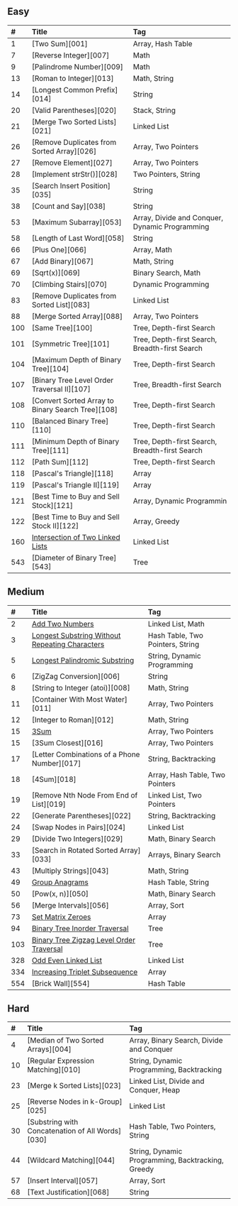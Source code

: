 ## Easy

| #    | Title                                             | Tag                                            |
| :--- | :------------------------------------------------ | :--------------------------------------------- |
| 1    | [Two Sum][001]                                    | Array, Hash Table                              |
| 7    | [Reverse Integer][007]                            | Math                                           |
| 9    | [Palindrome Number][009]                          | Math                                           |
| 13   | [Roman to Integer][013]                           | Math, String                                   |
| 14   | [Longest Common Prefix][014]                      | String                                         |
| 20   | [Valid Parentheses][020]                          | Stack, String                                  |
| 21   | [Merge Two Sorted Lists][021]                     | Linked List                                    |
| 26   | [Remove Duplicates from Sorted Array][026]        | Array, Two Pointers                            |
| 27   | [Remove Element][027]                             | Array, Two Pointers                            |
| 28   | [Implement strStr()][028]                         | Two Pointers, String                           |
| 35   | [Search Insert Position][035]                     | String                                         |
| 38   | [Count and Say][038]                              | String                                         |
| 53   | [Maximum Subarray][053]                           | Array, Divide and Conquer, Dynamic Programming |
| 58   | [Length of Last Word][058]                        | String                                         |
| 66   | [Plus One][066]                                   | Array, Math                                    |
| 67   | [Add Binary][067]                                 | Math, String                                   |
| 69   | [Sqrt(x)][069]                                    | Binary Search, Math                            |
| 70   | [Climbing Stairs][070]                            | Dynamic Programming                            |
| 83   | [Remove Duplicates from Sorted List][083]         | Linked List                                    |
| 88   | [Merge Sorted Array][088]                         | Array, Two Pointers                            |
| 100  | [Same Tree][100]                                  | Tree, Depth-first Search                       |
| 101  | [Symmetric Tree][101]                             | Tree, Depth-first Search, Breadth-first Search |
| 104  | [Maximum Depth of Binary Tree][104]               | Tree, Depth-first Search                       |
| 107  | [Binary Tree Level Order Traversal II][107]       | Tree, Breadth-first Search                     |
| 108  | [Convert Sorted Array to Binary Search Tree][108] | Tree, Depth-first Search                       |
| 110  | [Balanced Binary Tree][110]                       | Tree, Depth-first Search                       |
| 111  | [Minimum Depth of Binary Tree][111]               | Tree, Depth-first Search, Breadth-first Search |
| 112  | [Path Sum][112]                                   | Tree, Depth-first Search                       |
| 118  | [Pascal's Triangle][118]                          | Array                                          |
| 119  | [Pascal's Triangle II][119]                       | Array                                          |
| 121  | [Best Time to Buy and Sell Stock][121]            | Array, Dynamic Programmin                      |
| 122  | [Best Time to Buy and Sell Stock II][122]         | Array, Greedy                                  |
| 160  | [Intersection of Two Linked Lists][160]           | Linked List                                    |
| 543  | [Diameter of Binary Tree][543]                    | Tree                                           |


## Medium

| #    | Title                                                 | Tag                              |
| :--- | :---------------------------------------------------- | :------------------------------- |
| 2    | [Add Two Numbers][002]                                | Linked List, Math                |
| 3    | [Longest Substring Without Repeating Characters][003] | Hash Table, Two Pointers, String |
| 5    | [Longest Palindromic Substring][005]                  | String, Dynamic Programming      |
| 6    | [ZigZag Conversion][006]                              | String                           |
| 8    | [String to Integer (atoi)][008]                       | Math, String                     |
| 11   | [Container With Most Water][011]                      | Array, Two Pointers              |
| 12   | [Integer to Roman][012]                               | Math, String                     |
| 15   | [3Sum][015]                                           | Array, Two Pointers              |
| 15   | [3Sum Closest][016]                                   | Array, Two Pointers              |
| 17   | [Letter Combinations of a Phone Number][017]          | String, Backtracking             |
| 18   | [4Sum][018]                                           | Array, Hash Table, Two Pointers  |
| 19   | [Remove Nth Node From End of List][019]               | Linked List, Two Pointers        |
| 22   | [Generate Parentheses][022]                           | String, Backtracking             |
| 24   | [Swap Nodes in Pairs][024]                            | Linked List                      |
| 29   | [Divide Two Integers][029]                            | Math, Binary Search              |
| 33   | [Search in Rotated Sorted Array][033]                 | Arrays, Binary Search            |
| 43   | [Multiply Strings][043]                               | Math, String                     |
| 49   | [Group Anagrams][049]                                 | Hash Table, String               |
| 50   | [Pow(x, n)][050]                                      | Math, Binary Search              |
| 56   | [Merge Intervals][056]                                | Array, Sort                      |
| 73   | [Set Matrix Zeroes][073]                              | Array                            |
| 94   | [Binary Tree Inorder Traversal][094]                  | Tree                            |
| 103  | [Binary Tree Zigzag Level Order Traversal][103]      | Tree                            |
| 328  | [Odd Even Linked List][328]                           | Linked List                      |
| 334  | [Increasing Triplet Subsequence][334]                 | Array                            |
| 554  | [Brick Wall][554]                                     | Hash Table                       |


## Hard

| #    | Title                                            | Tag                                               |
| :--- | :----------------------------------------------- | :------------------------------------------------ |
| 4    | [Median of Two Sorted Arrays][004]               | Array, Binary Search, Divide and Conquer          |
| 10   | [Regular Expression Matching][010]               | String, Dynamic Programming, Backtracking         |
| 23   | [Merge k Sorted Lists][023]                      | Linked List, Divide and Conquer, Heap             |
| 25   | [Reverse Nodes in k-Group][025]                  | Linked List                                       |
| 30   | [Substring with Concatenation of All Words][030] | Hash Table, Two Pointers, String                  |
| 44   | [Wildcard Matching][044]                         | String, Dynamic Programming, Backtracking, Greedy |
| 57   | [Insert Interval][057]                           | Array, Sort                                       |
| 68   | [Text Justification][068]                        | String                                            |


[160]: src/easy/q160/README.md

[002]: src/medium/q002/README.md
[003]: src/medium/q003/README.md
[005]: src/medium/q005/README.md
[015]: src/medium/q015/README.md
[049]: src/medium/q049/README.md
[073]: src/medium/q073/README.md
[094]: src/medium/q094/README.md
[103]: src/medium/q103/README.md
[328]: src/medium/q328/README.md
[334]: src/medium/q334/README.md